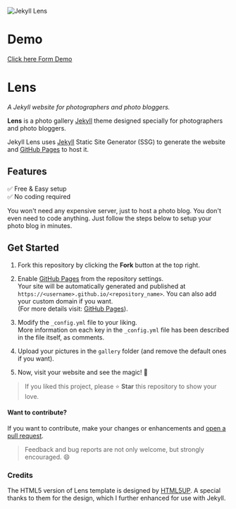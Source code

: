 ![Jekyll Lens](https://i.imgur.com/Qi7gdQC.png)
# Demo
[Click here Form Demo](https://airooms.github.io/pictoria/)
# Lens
*A Jekyll website  for photographers and photo bloggers.*

**Lens** is a photo gallery [Jekyll](https://jekyllrb.com/) theme designed
specially for photographers and photo bloggers.

Jekyll Lens uses [Jekyll](https://jekyllrb.com/) Static Site Generator (SSG) to
generate the website and [GitHub Pages](https://pages.github.com) to host it.

## Features

  ✅ Free & Easy setup  
  ✅ No coding required  

You won't need any expensive server, just to host a photo blog. You don't
even need to code anything. Just follow the steps below to setup your photo blog
in minutes.

## Get Started

1.  Fork this repository by clicking the **Fork** button at the top right.

1.  Enable [GitHub Pages](https://pages.github.com) from the repository
    settings.  
    Your site will be automatically generated and published at
    `https://<username>.github.io/<repository_name>`. You can also add your
    custom domain if you want.  
    (For more details visit: [GitHub Pages](https://pages.github.com)).

1.  Modify the `_config.yml` file to your liking.  
    More information on each key in the `_config.yml` file has been described in
    the file itself, as comments.

1.  Upload your pictures in the `gallery` folder (and remove the default ones if
    you want).

1.  Now, visit your website and see the magic! 🎉

> If you liked this project, please ⭐ **Star** this repository to show your
>  love.


#### Want to contribute?
If you want to contribute, make your changes or enhancements and [open a
pull request](https://airooms.github.io/pictoria/compare).

> Feedback and bug reports are not only welcome, but strongly encouraged. 😄

### Credits
The HTML5 version of Lens template is designed by [HTML5UP](https://html5up.net/lens).
A special thanks to them for the design, which I further enhanced for use with
Jekyll.
